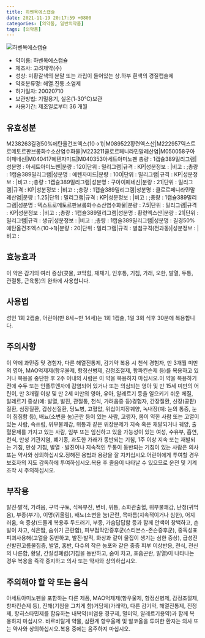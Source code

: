 ```yaml
---
title: 하벤목에스캡슐
date: 2021-11-19 20:17:59 +0800
categories: [의약품, 일반의약품]
tags: [의약품]
---
```

![하벤목에스캡슐](https://nedrug.mfds.go.kr/pbp/cmn/itemImageDownload/147427790536200124)

- 약이름: 하벤목에스캡슐
- 제조사: 고려제약(주)
- 성상:  미황갈색의 분말 또는 과립이 들어있는 상.하부 흰색의 경질캡슐제
- 약효분류명: 해열.진통.소염제
- 허가일자: 20020710
- 보관방법: 기밀용기, 실온(1-30℃)보관
- 사용기간: 제조일로부터 36 개월
## 유효성분
M238263길경50%에탄올건조엑스(10→1)|M089522황련엑스산|M222957덱스트로메토르판브롬화수소산염수화물|M223211클로르페니라민말레산염|M050058구아이페네신|M040417에텐자미드|M040353아세트아미노펜
총량 : 1캡슐389밀리그램|성분명 : 아세트아미노펜|분량 : 120|단위 : 밀리그램|규격 : KP|성분정보 : |비고 : ;총량 : 1캡슐389밀리그램|성분명 : 에텐자미드|분량 : 100|단위 : 밀리그램|규격 : KP|성분정보 : |비고 : ;총량 : 1캡슐389밀리그램|성분명 : 구아이페네신|분량 : 21|단위 : 밀리그램|규격 : KP|성분정보 : |비고 : ;총량 : 1캡슐389밀리그램|성분명 : 클로르페니라민말레산염|분량 : 1.25|단위 : 밀리그램|규격 : KP|성분정보 : |비고 : ;총량 : 1캡슐389밀리그램|성분명 : 덱스트로메토르판브롬화수소산염수화물|분량 : 7.5|단위 : 밀리그램|규격 : KP|성분정보 : |비고 : ;총량 : 1캡슐389밀리그램|성분명 : 황련엑스산|분량 : 21|단위 : 밀리그램|규격 : 생규|성분정보 : |비고 : ;총량 : 1캡슐389밀리그램|성분명 : 길경50%에탄올건조엑스(10→1)|분량 : 20|단위 : 밀리그램|규격 : 별첨규격(전과동)|성분정보 : |비고 :
## 효능효과
이 약은 감기의 여러 증상(콧물, 코막힘, 재채기, 인후통, 기침, 가래, 오한, 발열, 두통, 관절통, 근육통)의 완화에 사용합니다.
## 사용법
성인 1회 2캡슐, 어린이(만 8세∼만 14세)는 1회 1캡슐, 1일 3회 식후 30분에 복용합니다.
## 주의사항
이 약에 과민증 및 경험자, 다른 해열진통제, 감기약 복용 시 천식 경험자, 만 3개월 미만의 영아, MAO억제제(항우울제, 항정신병제, 감정조절제, 항파킨슨제 등)를 복용하고 있거나 복용을 중단한 후 2주 이내의 사람은 이 약을 복용하지 마십시오.이 약을 복용하기 전에 수두 또는 인플루엔자에 감염되어 있거나 또는 의심되는 영아 및 만 15세 미만의 어린이, 만 3개월 이상 및 만 2세 미만의 영아, 유아, 알레르기 등을 일으키기 쉬운 체질, 알레르기 증상(예: 발열, 발진, 관절통, 천식, 가려움증 등)경험자, 간장질환, 신장(콩팥)질환, 심장질환, 갑상선질환, 당뇨병, 고혈압, 위십이지장궤양, 녹내장(예: 눈의 통증, 눈이 침침함 등), 배뇨(소변을 눔)곤란 등이 있는 사람, 고령자, 몸이 약한 사람 또는 고열이 있는 사람, 속쓰림, 위부불쾌감, 위통과 같은 위장문제가 지속 혹은 재발되거나 궤양, 출혈문제를 가지고 있는 사람, 임부 또는 임신하고 있을 가능성이 있는 여성, 수유부, 흡연, 천식, 만성 기관지염, 폐기종, 과도한 가래가 동반되는 기침, 1주 이상 지속 또는 재발되는 기침, 만성 기침, 발열ㆍ발진이나 지속적인 두통이 동반되는 기침이 있는 사람은 의사 또는 약사와 상의하십시오.정해진 용법과 용량을 잘 지키십시오.어린이에게 투여할 경우 보호자의 지도 감독하에 투여하십시오.복용 후 졸음이 나타날 수 있으므로 운전 및 기계조작 시 주의하십시오.
## 부작용
발진·발적, 가려움, 구역·구토, 식욕부진, 변비, 위통, 소화관출혈, 위부불쾌감, 난청(귀먹음), 부종(부기), 이명(귀울림), 배뇨(소변을 눔)곤란, 목마름(지속적이거나 심한), 어지러움, 쇽 증상(드물게 복용후 두드러기, 부종, 가슴답답함 등과 함께 안색이 창백하고, 손발이 차고, 식은땀, 숨쉬기 곤란함), 피부점막안증후군(스티븐스-존슨증후군), 중독성표피괴사용해(고열을 동반하고, 발진·발적, 화상과 같이 물집이 생기는 심한 증상), 급성전신발진고름물집증, 발열, 홍반, 다수의 작은 농포와 같은 중증 피부 이상반응, 천식, 전신의 나른함, 황달, 간질성폐렴(기침을 동반하고, 숨이 차고, 호흡곤란, 발열)이 나타나는 경우 복용을 즉각 중지하고 의사 또는 약사와 상의하십시오.
## 주의해야 할 약 또는 음식
아세트아미노펜을 포함하는 다른 제품, MAO억제제(항우울제, 항정신병제, 감정조절제, 항파킨슨제 등), 진해(기침을 그치게 함)거담제(가래약), 다른 감기약, 해열진통제, 진정제, 항히스타민제를 함유하는 내복약(비염용 경구제, 멀미약, 알레르기용약)과 함께 복용하지 마십시오. 바르비탈계 약물, 삼환계 항우울제 및 알코올을 투여한 환자는 의사 또는 약사와 상의하십시오.복용 중에는 음주하지 마십시오.
